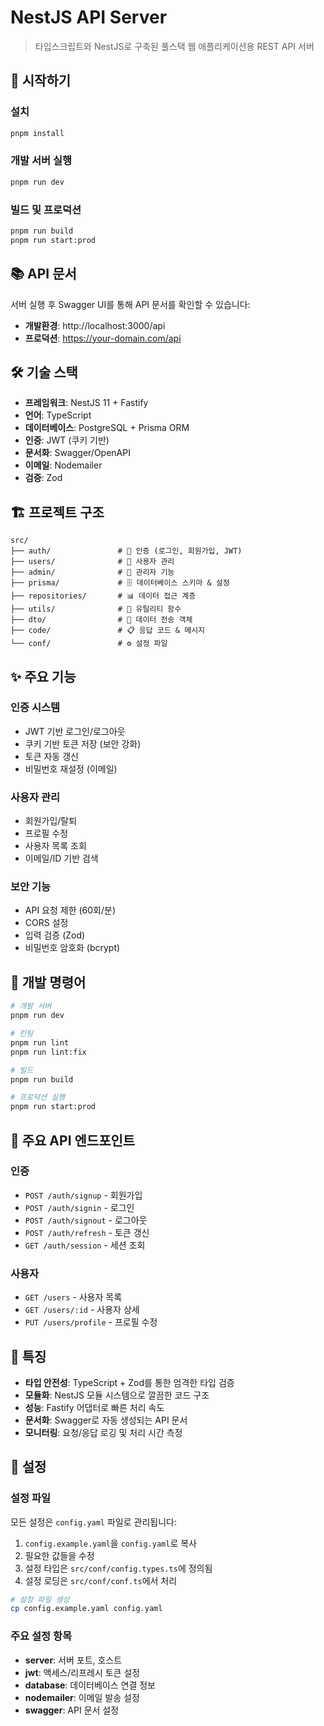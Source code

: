 # NestJS API Server

> 타입스크립트와 NestJS로 구축된 풀스택 웹 애플리케이션용 REST API 서버

## 🚀 시작하기

### 설치

```bash
pnpm install
```

### 개발 서버 실행

```bash
pnpm run dev
```

### 빌드 및 프로덕션

```bash
pnpm run build
pnpm run start:prod
```

## 📚 API 문서

서버 실행 후 Swagger UI를 통해 API 문서를 확인할 수 있습니다:

- **개발환경**: http://localhost:3000/api
- **프로덕션**: https://your-domain.com/api

## 🛠 기술 스택

- **프레임워크**: NestJS 11 + Fastify
- **언어**: TypeScript
- **데이터베이스**: PostgreSQL + Prisma ORM
- **인증**: JWT (쿠키 기반)
- **문서화**: Swagger/OpenAPI
- **이메일**: Nodemailer
- **검증**: Zod

## 🏗 프로젝트 구조

```
src/
├── auth/               # 🔐 인증 (로그인, 회원가입, JWT)
├── users/              # 👥 사용자 관리
├── admin/              # 👑 관리자 기능
├── prisma/             # 🗄️ 데이터베이스 스키마 & 설정
├── repositories/       # 📊 데이터 접근 계층
├── utils/              # 🔧 유틸리티 함수
├── dto/                # 📝 데이터 전송 객체
├── code/               # 📋 응답 코드 & 메시지
└── conf/               # ⚙️ 설정 파일
```

## ✨ 주요 기능

### 인증 시스템

- JWT 기반 로그인/로그아웃
- 쿠키 기반 토큰 저장 (보안 강화)
- 토큰 자동 갱신
- 비밀번호 재설정 (이메일)

### 사용자 관리

- 회원가입/탈퇴
- 프로필 수정
- 사용자 목록 조회
- 이메일/ID 기반 검색

### 보안 기능

- API 요청 제한 (60회/분)
- CORS 설정
- 입력 검증 (Zod)
- 비밀번호 암호화 (bcrypt)

## 🔧 개발 명령어

```bash
# 개발 서버
pnpm run dev

# 린팅
pnpm run lint
pnpm run lint:fix

# 빌드
pnpm run build

# 프로덕션 실행
pnpm run start:prod
```

## 📡 주요 API 엔드포인트

### 인증

- `POST /auth/signup` - 회원가입
- `POST /auth/signin` - 로그인
- `POST /auth/signout` - 로그아웃
- `POST /auth/refresh` - 토큰 갱신
- `GET /auth/session` - 세션 조회

### 사용자

- `GET /users` - 사용자 목록
- `GET /users/:id` - 사용자 상세
- `PUT /users/profile` - 프로필 수정

## 🌟 특징

- **타입 안전성**: TypeScript + Zod를 통한 엄격한 타입 검증
- **모듈화**: NestJS 모듈 시스템으로 깔끔한 코드 구조
- **성능**: Fastify 어댑터로 빠른 처리 속도
- **문서화**: Swagger로 자동 생성되는 API 문서
- **모니터링**: 요청/응답 로깅 및 처리 시간 측정

## 📝 설정

### 설정 파일

모든 설정은 `config.yaml` 파일로 관리됩니다:

1. `config.example.yaml`을 `config.yaml`로 복사
2. 필요한 값들을 수정
3. 설정 타입은 `src/conf/config.types.ts`에 정의됨
4. 설정 로딩은 `src/conf/conf.ts`에서 처리

```bash
# 설정 파일 생성
cp config.example.yaml config.yaml
```

### 주요 설정 항목

- **server**: 서버 포트, 호스트
- **jwt**: 액세스/리프레시 토큰 설정
- **database**: 데이터베이스 연결 정보
- **nodemailer**: 이메일 발송 설정
- **swagger**: API 문서 설정

